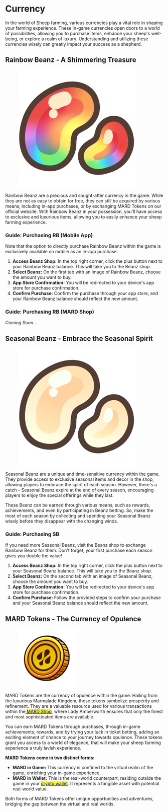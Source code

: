 # Currency

In the world of Sheep farming, various currencies play a vital role in shaping your farming experience. These in-game currencies open doors to a world of possibilities, allowing you to purchase items, enhance your sheep's well-being, or explore a realm of luxury. Understanding and utilizing these currencies wisely can greatly impact your success as a shepherd.

##

## **Rainbow Beanz - A Shimmering Treasure**

<figure><img src="../.gitbook/assets/beanz_rainbow (1).png" alt="" width="375"><figcaption></figcaption></figure>

Rainbow Beanz are a precious and sought-after currency in the game. While they are not as easy to obtain for free, they can still be acquired by various means, including in-app purchases, or by exchanging MARD Tokens on our official website. With Rainbow Beanz in your possession, you'll have access to exclusive and luxurious items, allowing you to easily enhance your sheep farming experience.



### **Guide: Purchasing RB (Mobile App)**

Note that the option to directly purchase Rainbow Beanz within the game is exclusively available on mobile as an in-app purchase.

1. **Access Beanz Shop:** In the top right corner, click the plus button next to your Rainbow Beanz balance. This will take you to the Beanz shop.
2. **Select Beanz:** On the first tab with an image of Rainbow Beanz, choose the amount you want to buy.
3. **App Store Confirmation:** You will be redirected to your device's app store for purchase confirmation.
4. **Confirm Purchase:** Confirm the purchase through your app store, and your Rainbow Beanz balance should reflect the new amount.



### Guide: Purchasing RB (MARD Shop)

_Coming Soon..._





## **Seasonal Beanz - Embrace the Seasonal Spirit**

<figure><img src="../.gitbook/assets/beanz_06.png" alt="" width="375"><figcaption></figcaption></figure>

Seasonal Beanz are a unique and time-sensitive currency within the game. They provide access to exclusive seasonal items and decor in the shop, allowing players to embrace the spirit of each season. However, there's a catch – Seasonal Beanz expire at the end of every season, encouraging players to enjoy the special offerings while they last.



These Beanz can be earned through various means, such as rewards, achievements, and even by participating in Beanz betting. So, make the most of each season by collecting and spending your Seasonal Beanz wisely before they disappear with the changing winds.



### **Guide: Purchasing SB**

If you need more Seasonal Beanz, visit the Beanz shop to exchange Rainbow Beanz for them. Don't forget, your first purchase each season gives you double the value!

1. **Access Beanz Shop:** In the top right corner, click the plus button next to your Seasonal Beanz balance. This will take you to the Beanz shop.
2. **Select Beanz:** On the second tab with an image of Seasonal Beanz, choose the amount you want to buy.
3. **App Store Confirmation:** You will be redirected to your device's app store for purchase confirmation.
4. **Confirm Purchase:** Follow the provided steps to confirm your purchase and your Seasonal Beanz balance should reflect the new amount.



## MARD Tokens - The Currency of Opulence

<figure><img src="../.gitbook/assets/MARD.png" alt="" width="188"><figcaption></figcaption></figure>

MARD Tokens are the currency of opulence within the game. Hailing from the luxurious Marmalade Kingdom, these tokens symbolize prosperity and refinement. They are a valuable resource used for various transactions within the[ <mark style="color:blue;">MARD Shop</mark>](mard-shop.md), where Lady Amberworth ensures that only the finest and most sophisticated items are available.



You can earn MARD Tokens through purchases, through in-game achievements, rewards, and by trying your luck in ticket betting, adding an exciting element of chance to your journey towards opulence. These tokens grant you access to a world of elegance, that will make your sheep farming experience a truly lavish experience.



**MARD Tokens come in two distinct forms:**

* **MARD in Game:** This currency is confined to the virtual realm of the game, enriching your in-game experience.
* **MARD in Wallet:** This is the real-world counterpart, residing outside the game in your [<mark style="color:blue;">crypto wallet</mark>](../web-3.0/tokenomics.md). It represents a tangible asset with potential real-world value.

Both forms of MARD Tokens offer unique opportunities and adventures, bridging the gap between the virtual and real worlds.
